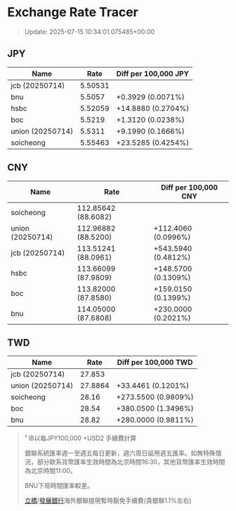 # Exchange Rate Tracer

> Update: 2025-07-15 10:34:01.075485+00:00

## JPY

| Name             |    Rate | Diff per 100,000 JPY   |
|------------------|---------|------------------------|
| jcb (20250714)   | 5.50531 |                        |
| bnu              | 5.5057  | +0.3929 (0.0071%)      |
| hsbc             | 5.52059 | +14.8880 (0.2704%)     |
| boc              | 5.5219  | +1.3120 (0.0238%)      |
| union (20250714) | 5.5311  | +9.1990 (0.1666%)      |
| soicheong        | 5.55463 | +23.5285 (0.4254%)     |

## CNY

| Name             | Rate                | Diff per 100,000 CNY   |
|------------------|---------------------|------------------------|
| soicheong        | 112.85642	(88.6082) |                        |
| union (20250714) | 112.96882	(88.5200) | +112.4060 (0.0996%)    |
| jcb (20250714)   | 113.51241	(88.0961) | +543.5940 (0.4812%)    |
| hsbc             | 113.66099	(87.9809) | +148.5700 (0.1309%)    |
| boc              | 113.82000	(87.8580) | +159.0150 (0.1399%)    |
| bnu              | 114.05000	(87.6808) | +230.0000 (0.2021%)    |

## TWD

| Name             |    Rate | Diff per 100,000 TWD   |
|------------------|---------|------------------------|
| jcb (20250714)   | 27.853  |                        |
| union (20250714) | 27.8864 | +33.4461 (0.1201%)     |
| soicheong        | 28.16   | +273.5500 (0.9809%)    |
| boc              | 28.54   | +380.0500 (1.3496%)    |
| bnu              | 28.82   | +280.0000 (0.9811%)    |


> ¹ IB以每JPY100,000 +USD2 手續費計算
>
> 銀聯系統匯率週一至週五每日更新，週六周日延用週五匯率。如無特殊情況，部分歐系貨幣匯率生效時間為北京時間16:30，其他貨幣匯率生效時間為北京時間11:00。
>
> BNU下班時間匯率較差。
>
> [立橋](https://www.wlbank.com.mo/uploads/ueditor/file/20181211/1544536513900230.pdf)/[發展銀行](https://www.mdb.com.mo/Service_Charges_20230728.pdf)海外銀聯提現暫時豁免手續費(貴銀聯1.1%左右)

